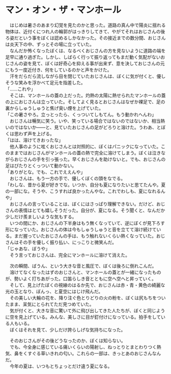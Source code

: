# マン・オン・ザ・マンホール

　はじめは暑さのあまり幻覚を見たのかと思った。道路の真ん中で陽炎に揺れる物体は、近付くにつれ人の輪郭がはっきりしてきて、やがてそれはおじさんの後ろ姿だという事をぼくは認めるしかなかった。その接近までの数分間、おじさんは炎天下の中、ずっとその場に立っていた。  
　なんだか怖くなったぼくは、なるべくおじさんの方を見ないように道路の端を足早に通り過ぎた。しかし、しばらく行って振り返ってもまだ動く気配がないおじさんの姿を見て、ぼくは好奇心を抑える事が出来ず、意を決しておじさんの元にもう一度近付き、何をしているのかと声をかけた。  
　汗をだらだら流しながら目を閉じていたおじさんは、ぼくに気が付くと、優しそうな笑みを浮かべて足元を指差した。  
「……これや」  
　そこは、マンホールの蓋の上だった。灼熱の太陽に熱せられたマンホールの蓋の上におじさんは立っていた。そしてよく見るとおじさんはなぜか裸足で、足の裏からしゅうしゅうと焦げ臭い煙を上げていた。  
「この暑さやろ。立っとったら、くっついてしもてん。もう動かれへんわ」  
　おじさんは暢気に笑う。いや、笑っている場合ではないのではないか、相当熱いのではないか――と、見ていたおじさんの足がどろりと溶けた。うわあ、とぼくは思わず声を上げる。  
「はは、溶けてきおったな」  
　他人事のように呟くおじさんとは対照的に、ぼくはパニックになっていた。このままではおじさんがマンホールの蓋の熱で完全に溶けてしまう。ぼくは泣きながらおじさんの手を引っ張った。早くおじさんを助けないと。でも、おじさんの足はぴたりとくっついて動かない。  
「ありがとな。でも、これでええんや」  
　おじさんは、もう一方の手で、優しくぼくの頭をなでる。  
「わしな、昔から夏が好きでな。いつか、自分も夏になりたいと思てたんや。夏の一部にな。そうや、こうすれば良かったんやな。これでわしも、夏になれるんや」  
　おじさんの言っていることは、ぼくにはさっぱり理解できない。だけど、おじさんの表情はとても嬉しそうだった。自分が、夏になる。そう聞くと、なんだか少しだけ羨ましいような気もする。  
　いつの間にか、おじさんの下半身はもう無くなっていて、逆にぼくが見下ろす形になっていた。おじさんの体は今もしゅうしゅうと音を立てて溶け続けている。まだ握っていたおじさんの手は、もう触れないくらい熱くなっていた。おじさんはその手を優しく振り払い、にっこりと微笑んだ。  
「じゃあな、ぼうや」  
　そう言っておじさんは、完全にマンホールに溶けて消えた。

　次の瞬間、ばうん、という大きな音と風圧で、ぼくは後ろに倒れこんだ。  
　溶けてなくなったはずのおじさんと、マンホールの蓋とが一緒になったものが、勢いよく打ちあがった。口笛らしき音とともに空へ空へと昇っていく。  
　そして、見上げたぼくの視線のはるか先で、おじさんは赤・青・黄色の綺麗な光の玉となり、ぼんっ、と夏空にはじけ飛んだ。  
　その美しい大輪の花を、降り注ぐ色とりどりの火の粉を、ぼくは尻もちをついたまま、呆気にとられてただ見つめていた。  
　気が付くと、大きな音に驚いて外に飛び出してきた人たちが、ぼくと同じように空を見上げている。みんな、美しさに目が釘付けになっている。拍手をしている人もいる。  
　ぼくはそれを見て、少しだけ誇らしげな気持ちになった。

　そのおじさんがその後どうなったのか、ぼくは知らない。  
　でも、今全身に感じている痛いくらいの陽射し、ねっとりとまとわりつく熱気、鼻をくすぐる草いきれの匂い。これらの一部は、きっとあのおじさんなんだ。  
　今年の夏は、いつもとちょっとだけ違う夏になる。